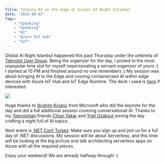 ```yaml
---
Title: Talking AI on the Edge at Global AI Night Istanbul
date: "2019-09-07" 
Tags: 
    - "Speaking"
    - "Speaking"
    - "AI"
    - "Azure IoT Hub"
    - "IoT"
---
```


Global AI Night Istanbul happened this past Thursday under the umbrella of [Teknolot User Group](https://www.meetup.com/Teknolot/). Being the organizer for the day, I picked to the most unpopular time slot for myself impersonating a servant organizer of yours :) I started at 10 PM and finished around no one remembers :) My session was about bringing AI to the Edge and running containerized AI within edge devices with Azure IoT Hub and IoT Edge Runtime. The deck I used is [here](https://speakerdeck.com/daronyondem/ai-on-the-edge) if interested. 

![](/media/2019/20190907.jpg)

Huge thanks to [Ibrahim Kivanc](https://github.com/ikivanc) from Microsoft who did the keynote for the day and did a full additional session covering conversational AI. Thanks to my [Teknolotian](https://teknolot.com/) friends [Cihan Yakar](https://twitter.com/cihanyakar) and [Yigit Ozaksut](https://twitter.com/ozaksuty) joining the day crafting a night full of AI topics. 

Next event is [.NET Conf Turkey](https://www.meetup.com/Teknolot/events/264317849/). Make sure you sign up and join us for a full day of .NET discussions. My session will be about Serverless, and this time will be looking at the big picture and talk architecting serverless apps on Azure with all the required pieces. 

Enjoy your weekend! We are already halfway through! :)